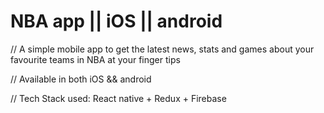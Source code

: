 # NBA app || iOS || android

// A simple mobile app to get the latest news, stats and games about your favourite teams in NBA at your finger tips

// Available in both iOS && android

// Tech Stack used: React native + Redux + Firebase
